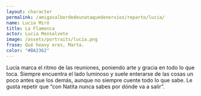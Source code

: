 ```yaml
---
layout: character
permalink: /amigasalbordedeunataquedenervios/reparto/lucia/
name: Lucia Miró 
title: La Flamenca 
actor: Lucia Monsalvete 
image: /assets/portraits/lucia.png
frase: Qué heavy eres, Marta.
color: "#BA2362"
---
```

Lucía marca el ritmo de las reuniones, poniendo arte y gracia en todo lo que toca. Siempre encuentra el lado luminoso y suele enterarse de las cosas un poco antes que los demás, aunque no siempre cuente todo lo que sabe. Le gusta repetir que “con Natita nunca sabes por dónde va a salir”.